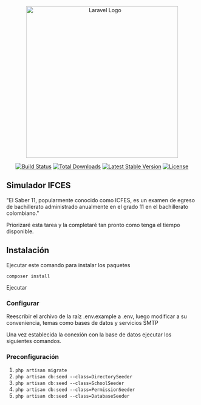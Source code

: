<p align="center"><a href="https://laravel.com" target="_blank"><img src="https://raw.githubusercontent.com/laravel/art/master/logo-lockup/5%20SVG/2%20CMYK/1%20Full%20Color/laravel-logolockup-cmyk-red.svg" width="400" alt="Laravel Logo"></a></p>

<p align="center">
<a href="https://github.com/laravel/framework/actions"><img src="https://github.com/laravel/framework/workflows/tests/badge.svg" alt="Build Status"></a>
<a href="https://packagist.org/packages/laravel/framework"><img src="https://img.shields.io/packagist/dt/laravel/framework" alt="Total Downloads"></a>
<a href="https://packagist.org/packages/laravel/framework"><img src="https://img.shields.io/packagist/v/laravel/framework" alt="Latest Stable Version"></a>
<a href="https://packagist.org/packages/laravel/framework"><img src="https://img.shields.io/packagist/l/laravel/framework" alt="License"></a>
</p>

## Simulador IFCES

"El Saber 11, popularmente conocido como ICFES, es un examen de egreso de bachillerato administrado anualmente en el grado 11 en el bachillerato colombiano.​"

Priorizaré esta tarea y la completaré tan pronto como tenga el tiempo disponible.


## Instalación

Ejecutar este comando para instalar los paquetes

`composer install`

Ejecutar 


### Configurar 

Reescribir el archivo de la raíz .env.example a .env, luego modificar a su conveniencia, temas como bases de datos
y servicios SMTP

Una vez establecida la conexión con la base de datos ejecutar los siguientes comandos.

### Preconfiguración

1. `php artisan migrate`
2. `php artisan db:seed --class=DirectorySeeder`
3. `php artisan db:seed --class=SchoolSeeder`
4. `php artisan db:seed --class=PermissionSeeder`
5. `php artisan db:seed --class=DatabaseSeeder`

